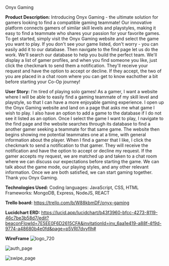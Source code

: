 Onyx Gaming
  
**Product Description:**
  Introducing Onyx Gaming - the ultimate solution for gamers looking to find a compatible gaming teammate! Our innovative platform connects gamers of similar skill levels and playstyles, making it easy to find a teammate who shares your passion for your favorite games.
  To get started, simply visit the Onyx Gaming website and select the game you want to play. If you don't see your game listed, don't worry - you can easily add it to our database. Then navigate to the find page let us do the work. We'll search our database to help you build the perfect team.
  We'll display a list of gamer profiles, and when you find someone you like, just click the checkmark to send them a notification. They'll receive your request and have the option to accept or decline. If they accept, the two of you are placed in a chat room where you can get to know eachother a bit before starting your Co-Op journey!

**User Story:**
  I'm tired of playing solo games! As a gamer, I want a website where I will be able to easily find a gaming teammate of my skill level and playstyle, so that I can have a more enjoyable gaming experience.
  I open up the Onyx Gaming website and land on a page that asks me what game I wish to play. I also have an option to add a game to the database if I do not see it listed as an option. Once I select the game I want to play, I navigate to the find page and the website searches through its database to find a another gamer seeking a teammate for that same game.
  The website then begins showing me potential teammates one at a time, with general information about the player. When I find a gamer that I like, I click the checkmark to send a notification to that gamer. They will receive the notification and have the option to accept or decline my request.
  If the gamer accepts my request, we are matched up and taken to a chat room where we can discuss our expectations before starting the game. We can talk about the game mode, our playing styles, and any other relevant information.
  Once we are both satisfied, we can start gaming together. Thank you Onyx Gaming.

**Technologies Used:**
Coding languages: JavaScript, CSS, HTML
Frameworks: MongoDB, Express, NodeJS, REACT

**Trello board:**
  https://trello.com/b/W88kbmDF/onyx-gaming

**Lucidchart ERD:**
https://lucid.app/lucidchart/b43f3960-bfcc-4273-8119-46c7be3b58d7/edit?beaconFlowId=7E5EE0F6D2615CFA&invitationId=inv_6aa1e419-a88f-4f9d-9774-a48680b4e0fd&page=p5VRl7dvyflh#

**WireFrame**
![logo_720](https://user-images.githubusercontent.com/124005766/234082458-f31c9422-356f-4c76-8d5a-5358bb666bcd.png)

![auth_page](https://user-images.githubusercontent.com/124005766/234082397-14133bd8-7c84-430c-a06a-e67e199635fa.jpg)

![swipe_page](https://user-images.githubusercontent.com/124005766/234082382-73f0e0c7-5ef6-42e7-9812-12ba45b02c6a.jpg)
